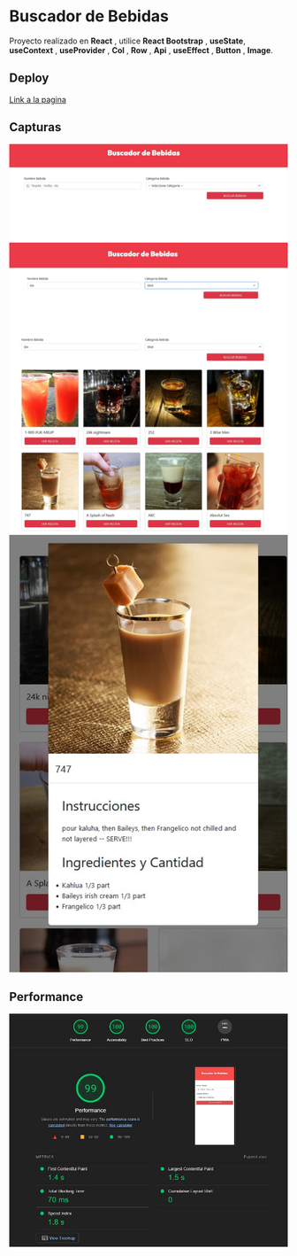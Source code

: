 # Buscador de Bebidas

Proyecto realizado en **React** , utilice **React Bootstrap** , **useState**, **useContext** , **useProvider** , **Col** , **Row** , **Api** , **useEffect** , **Button** , **Image**.

## Deploy

[Link a la pagina]()

## Capturas

![screen0](https://raw.githubusercontent.com/eapepe0/Buscador-Bebidas/main/screen0.jpg)
![screen1](https://raw.githubusercontent.com/eapepe0/Buscador-Bebidas/main/screen1.jpg)
![screen2](https://raw.githubusercontent.com/eapepe0/Buscador-Bebidas/main/screen2.jpg)
![screen3](https://raw.githubusercontent.com/eapepe0/Buscador-Bebidas/main/screen3.jpg)

## Performance

![performance](https://raw.githubusercontent.com/eapepe0/Buscador-Bebidas/main/performance.jpg)
